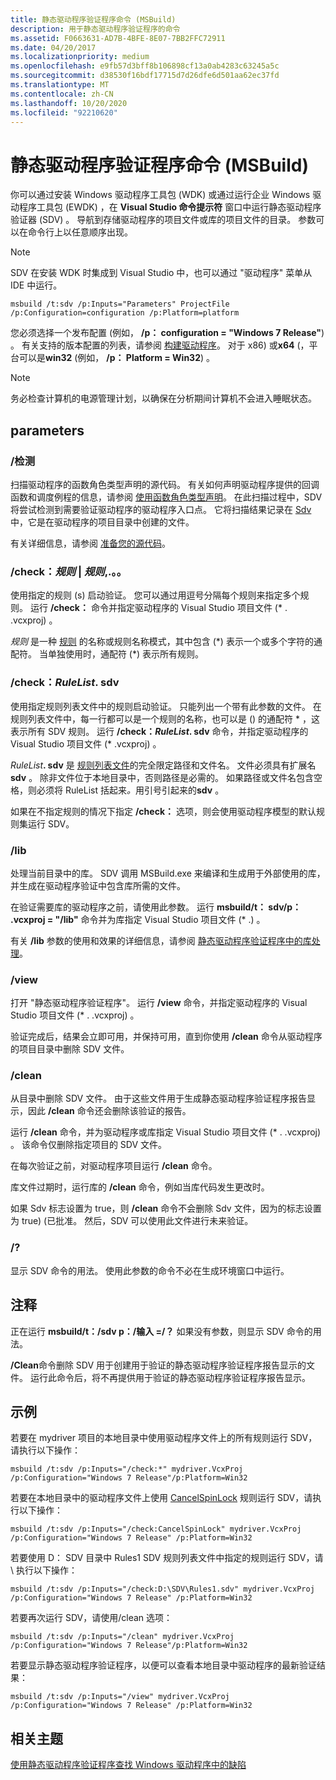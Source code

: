 ```yaml
---
title: 静态驱动程序验证程序命令 (MSBuild)
description: 用于静态驱动程序验证程序的命令
ms.assetid: F0663631-AD7B-4BFE-8E07-7BB2FFC72911
ms.date: 04/20/2017
ms.localizationpriority: medium
ms.openlocfilehash: e9fb57d3bff8b106898cf13a0ab4283c63245a5c
ms.sourcegitcommit: d38530f16bdf17715d7d26dfe6d501aa62ec37fd
ms.translationtype: MT
ms.contentlocale: zh-CN
ms.lasthandoff: 10/20/2020
ms.locfileid: "92210620"
---
```

# <a name="static-driver-verifier-commands-msbuild"></a>静态驱动程序验证程序命令 (MSBuild)

你可以通过安装 Windows 驱动程序工具包 (WDK) 或通过运行企业 Windows 驱动程序工具包 (EWDK) ，在 **Visual Studio 命令提示符** 窗口中运行静态驱动程序验证器 (SDV) 。 导航到存储驱动程序的项目文件或库的项目文件的目录。 参数可以在命令行上以任意顺序出现。

>[!NOTE]
>SDV 在安装 WDK 时集成到 Visual Studio 中，也可以通过 "驱动程序" 菜单从 IDE 中运行。

```command
msbuild /t:sdv /p:Inputs="Parameters" ProjectFile /p:Configuration=configuration /p:Platform=platform
```

您必须选择一个发布配置 (例如， **/p： configuration = "Windows 7 Release"**) 。 有关支持的版本配置的列表，请参阅 [构建驱动程序](../develop/building-a-driver.md)。 对于 x86) 或**x64** (，平台可以是**win32** (例如， **/p： Platform = Win32**) 。

>[!NOTE]
>务必检查计算机的电源管理计划，以确保在分析期间计算机不会进入睡眠状态。

## <a name="parameters"></a>parameters

### <a name="scan"></a>/**检测**

扫描驱动程序的函数角色类型声明的源代码。 有关如何声明驱动程序提供的回调函数和调度例程的信息，请参阅 [使用函数角色类型声明](using-function-role-type-declarations.md)。 在此扫描过程中，SDV 将尝试检测到需要验证驱动程序的驱动程序入口点。 它将扫描结果记录在 [Sdv](sdv-map-h.md)中，它是在驱动程序的项目目录中创建的文件。

有关详细信息，请参阅 [准备您的源代码](using-static-driver-verifier-to-find-defects-in-drivers.md#preparing-your-source-code)。

### <a name="checkemruleem--rule"></a>**/check：**<em>规则</em> | *规则*,.。。  

使用指定的规则 (s) 启动验证。 您可以通过用逗号分隔每个规则来指定多个规则。 运行 **/check：** 命令并指定驱动程序的 Visual Studio 项目文件 (\* . .vcxproj) 。

*规则* 是一种 [规则](static-driver-verifier-rule.md) 的名称或规则名称模式，其中包含 (\*) 表示一个或多个字符的通配符。 当单独使用时，通配符 (\*) 表示所有规则。

### <a name="checkrulelistsdv"></a>**/check：*RuleList*. sdv**

使用指定规则列表文件中的规则启动验证。 只能列出一个带有此参数的文件。 在规则列表文件中，每一行都可以是一个规则的名称，也可以是 () 的通配符 \* ，这表示所有 SDV 规则。  运行 **/check：*RuleList*. sdv** 命令，并指定驱动程序的 Visual Studio 项目文件 (\* .vcxproj) 。

<em>RuleList</em>**. sdv** 是 [规则列表文件](static-driver-verifier-rule-list-file.md)的完全限定路径和文件名。 文件必须具有扩展名 **sdv** 。 除非文件位于本地目录中，否则路径是必需的。 如果路径或文件名包含空格，则必须将 RuleList 括起来<em>。</em>用引号引起来的**sdv** 。

如果在不指定规则的情况下指定 **/check：** 选项，则会使用驱动程序模型的默认规则集运行 SDV。

### <a name="lib"></a>**/lib**

处理当前目录中的库。 SDV 调用 MSBuild.exe 来编译和生成用于外部使用的库，并生成在驱动程序验证中包含库所需的文件。

在验证需要库的驱动程序之前，请使用此参数。 运行 **msbuild/t： sdv/p： .vcxproj = "/lib"** 命令并为库指定 Visual Studio 项目文件 (\* .) 。

有关 **/lib** 参数的使用和效果的详细信息，请参阅 [静态驱动程序验证程序中的库处理](library-processing-in-static-driver-verifier.md)。

### <a name="view"></a>**/view**

打开 "静态驱动程序验证程序"。 运行 **/view** 命令，并指定驱动程序的 Visual Studio 项目文件 (\* . .vcxproj) 。

验证完成后，结果会立即可用，并保持可用，直到你使用 **/clean** 命令从驱动程序的项目目录中删除 SDV 文件。

### <a name="clean"></a>**/clean**

从目录中删除 SDV 文件。 由于这些文件用于生成静态驱动程序验证程序报告显示，因此 **/clean** 命令还会删除该验证的报告。

运行 **/clean** 命令，并为驱动程序或库指定 Visual Studio 项目文件 (\* . .vcxproj) 。 该命令仅删除指定项目的 SDV 文件。

在每次验证之前，对驱动程序项目运行 **/clean** 命令。

库文件过期时，运行库的 **/clean** 命令，例如当库代码发生更改时。

如果 Sdv 标志设置为 true，则 **/clean** 命令不会删除 Sdv 文件，因为的标志设置为 true)  (已批准。 然后，SDV 可以使用此文件进行未来验证。

### <a name=""></a>**/?**

显示 SDV 命令的用法。 使用此参数的命令不必在生成环境窗口中运行。

## <a name="comments"></a>注释

正在运行 **msbuild/t：/sdv p：/输入 =/？** 如果没有参数，则显示 SDV 命令的用法。

**/Clean**命令删除 SDV 用于创建用于验证的静态驱动程序验证程序报告显示的文件。 运行此命令后，将不再提供用于验证的静态驱动程序验证程序报告显示。

## <a name="examples"></a>示例

若要在 mydriver 项目的本地目录中使用驱动程序文件上的所有规则运行 SDV，请执行以下操作：

```command
msbuild /t:sdv /p:Inputs="/check:*" mydriver.VcxProj /p:Configuration="Windows 7 Release"/p:Platform=Win32
```

若要在本地目录中的驱动程序文件上使用 [CancelSpinLock](./wdm-cancelspinlock.md) 规则运行 SDV，请执行以下操作：

```command
msbuild /t:sdv /p:Inputs="/check:CancelSpinLock" mydriver.VcxProj /p:Configuration="Windows 7 Release" /p:Platform=Win32
```

若要使用 D： SDV 目录中 Rules1 SDV 规则列表文件中指定的规则运行 SDV，请 \\ 执行以下操作：

```command
msbuild /t:sdv /p:Inputs="/check:D:\SDV\Rules1.sdv" mydriver.VcxProj /p:Configuration="Windows 7 Release" /p:Platform=Win32
```

若要再次运行 SDV，请使用/clean 选项：

```command
msbuild /t:sdv /p:Inputs="/clean" mydriver.VcxProj /p:Configuration="Windows 7 Release"/p:Platform=Win32
```

若要显示静态驱动程序验证程序，以便可以查看本地目录中驱动程序的最新验证结果：

```command
msbuild /t:sdv /p:Inputs="/view" mydriver.VcxProj /p:Configuration="Windows 7 Release" /p:Platform=Win32
```

## <a name="related-topics"></a>相关主题

[使用静态驱动程序验证程序查找 Windows 驱动程序中的缺陷](using-static-driver-verifier-to-find-defects-in-drivers.md)
